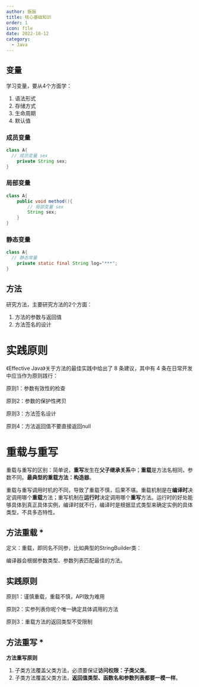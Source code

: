 ```yaml
---
author: 振振
title: 核心基础知识
order: 1
icon: file
date: 2022-10-12
category:
  - Java
---
```


## 变量

学习变量，要从4个方面学：

1. 语法形式
2. 存储方式
3. 生命周期
4. 默认值

### 成员变量

```java
class A{
  // 成员变量 sex
	private String sex;
}
```

### 局部变量

```java
class A{
	public void method(){
		// 局部变量 sex
		String sex;
	}
}
```

### 静态变量

```java
class A{
  // 静态常量
	private static final String log="***";	
}
```



## 方法

研究方法，主要研究方法的2个方面：

1. 方法的参数与返回值
2. 方法签名的设计 

# 实践原则

《Effective Java》关于方法的最佳实践中给出了 8 条建议，其中有 4 条在日常开发中应当作为原则践行：

原则1：参数有效性的检查

原则2：参数的保护性拷贝 

原则3：方法签名设计

原则4：方法返回值不要直接返回null



# 重载与重写

重载与重写的区别：简单说，**重写**发生在**父子继承关系**中；**重载**是方法名相同，参数不同。**最典型的重载方法：构造器**。

重载与重写调用时机的不同，导致了重载不慎，后果不堪。重载机制是在**编译时**决定调用哪个**重载**方法；重写机制在**运行时**决定调用哪个**重写**方法。运行时的好处能够具体到真正具体实例，编译时就不行，编译时是根据显式类型来确定实例的具体类型，不具多态特性。

## 方法重载 *

定义：重载，即同名不同参，比如典型的StringBuilder类：





编译器会根据参数类型、参数列表匹配最佳的方法。

## 实践原则

原则1：谨慎重载，重载不慎，API致为难用

原则2：实参列表你呢个唯一确定具体调用的方法

原则3：重载方法的返回类型不受限制



## 方法重写 *

**方法重写原则**

1. 子类方法覆盖父类方法，必须要保证**访问权限：子类父类**。
2. 子类方法覆盖父类方法，**返回值类型、函数名和参数列表都要一模一样**。